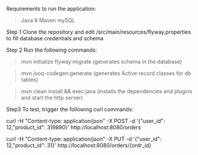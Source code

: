 Requirements to run the application:
> Java 8
> Maven
> mySQL

Step 1
Clone the repository and edit /src/main/resources/flyway.properties to fill database credentials and schema

Step 2 
Run the following commands:

> mvn initialize flyway:migrate
  (generates schema in the database)
  
> mvn jooq-codegen:generate
  (generates Active record classes for db tables)

> mvn clean install && exec:java
  (installs the dependencies and plugins and start the http server)
  
  
Step3
To test, trigger the following curl commands:

curl -H "Content-type: application/json" -X POST -d '{"user_id": 12,"product_id": 319890}' http://localhost:8080/orders

curl -H "Content-type: application/json" -X PUT -d '{"user_id": 12,"product_id": 31}' http://localhost:8080/orders/{ordr_id}
